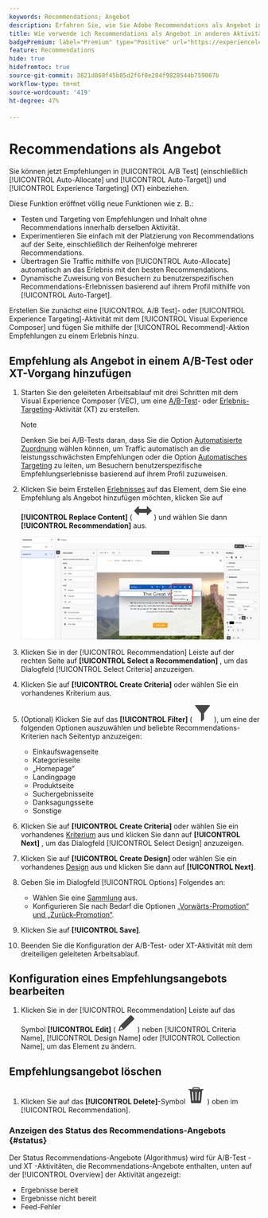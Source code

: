 ```yaml
---
keywords: Recommendations; Angebot
description: Erfahren Sie, wie Sie Adobe Recommendations als Angebot in A/B-Test-Aktivitäten (einschließlich automatischer Zuordnung und automatischen Targetings) und Erlebnis-Targeting(XT)-Aktivitäten nutzen.
title: Wie verwende ich Recommendations als Angebot in anderen Aktivitätstypen?
badgePremium: label="Premium" type="Positive" url="https://experienceleague.adobe.com/docs/target/using/introduction/intro.html?lang=en#premium newtab=true" tooltip="Hier finden Sie Informationen zum Lieferumfang von Target Premium."
feature: Recommendations
hide: true
hidefromtoc: true
source-git-commit: 3821d868f45b85d2f6f0e204f9828544b759067b
workflow-type: tm+mt
source-wordcount: '419'
ht-degree: 47%

---
```


# Recommendations als Angebot

Sie können jetzt Empfehlungen in [!UICONTROL A/B Test] (einschließlich [!UICONTROL Auto-Allocate] und [!UICONTROL Auto-Target]) und [!UICONTROL Experience Targeting] (XT) einbeziehen.

Diese Funktion eröffnet völlig neue Funktionen wie z. B.:

* Testen und Targeting von Empfehlungen und Inhalt ohne Recommendations innerhalb derselben Aktivität.
* Experimentieren Sie einfach mit der Platzierung von Recommendations auf der Seite, einschließlich der Reihenfolge mehrerer Recommendations.
* Übertragen Sie Traffic mithilfe von [!UICONTROL Auto-Allocate] automatisch an das Erlebnis mit den besten Recommendations.
* Dynamische Zuweisung von Besuchern zu benutzerspezifischen Recommendations-Erlebnissen basierend auf ihrem Profil mithilfe von [!UICONTROL Auto-Target].

Erstellen Sie zunächst eine [!UICONTROL A/B Test]- oder [!UICONTROL Experience Targeting]-Aktivität mit dem [!UICONTROL Visual Experience Composer] und fügen Sie mithilfe der [!UICONTROL Recommend]-Aktion Empfehlungen zu einem Erlebnis hinzu.

## Empfehlung als Angebot in einem A/B-Test oder XT-Vorgang hinzufügen

1. Starten Sie den geleiteten Arbeitsablauf mit drei Schritten mit dem Visual Experience Composer (VEC), um eine [A/B-Test](/help/main/c-activities/t-test-ab/t-test-create-ab/test-create-ab.md)- oder [Erlebnis-Targeting](/help/main/c-activities/t-experience-target/t-xt-create/xt-create.md)-Aktivität (XT) zu erstellen.

   >[!NOTE]
   >
   >Denken Sie bei A/B-Tests daran, dass Sie die Option [Automatisierte Zuordnung](/help/main/c-activities/automated-traffic-allocation/automated-traffic-allocation.md) wählen können, um Traffic automatisch an die leistungsschwächsten Empfehlungen oder die Option [Automatisches Targeting](/help/main/c-activities/auto-target/auto-target-to-optimize.md) zu leiten, um Besuchern benutzerspezifische Empfehlungserlebnisse basierend auf ihrem Profil zuzuweisen.

1. Klicken Sie beim Erstellen [Erlebnisses](/help/main/c-experiences/c-visual-experience-composer/viztarget-options.md) auf das Element, dem Sie eine Empfehlung als Angebot hinzufügen möchten, klicken Sie auf **[!UICONTROL Replace Content]** ( ![Symbol „Inhalt ersetzen](/help/main/assets/icons/Switch.svg) ) und wählen Sie dann **[!UICONTROL Recommendation]** aus.

   ![Empfehlung als Angebot einfügen](/help/main/c-recommendations/t-create-recs-activity/assets/recs-as-offer.png)

1. Klicken Sie in der [!UICONTROL Recommendation] Leiste auf der rechten Seite auf **[!UICONTROL Select a Recommendation]** , um das Dialogfeld [!UICONTROL Select Criteria] anzuzeigen.

1. Klicken Sie auf **[!UICONTROL Create Criteria]** oder wählen Sie ein vorhandenes Kriterium aus.

1. (Optional) Klicken Sie auf das **[!UICONTROL Filter]** ( ![Filtersymbol](/help/main/assets/icons/Filter.svg) ), um eine der folgenden Optionen auszuwählen und beliebte Recommendations-Kriterien nach Seitentyp anzuzeigen:

   * Einkaufswagenseite
   * Kategorieseite
   * „Homepage“
   * Landingpage
   * Produktseite
   * Suchergebnisseite
   * Danksagungsseite
   * Sonstige

1. Klicken Sie auf **[!UICONTROL Create Criteria]** oder wählen Sie ein vorhandenes [Kriterium](/help/main/c-recommendations/c-algorithms/algorithms.md) aus und klicken Sie dann auf **[!UICONTROL Next]** , um das Dialogfeld [!UICONTROL Select Design] anzuzeigen.

1. Klicken Sie auf **[!UICONTROL Create Design]** oder wählen Sie ein vorhandenes [Design](/help/main/c-recommendations/c-design-overview/design-overview.md) aus und klicken Sie dann auf **[!UICONTROL &#x200B; Next]**.

1. Geben Sie im Dialogfeld [!UICONTROL Options] Folgendes an:

   * Wählen Sie eine [Sammlung](/help/main/c-recommendations/c-products/collections.md) aus.
   * Konfigurieren Sie nach Bedarf die Optionen [„Vorwärts-Promotion“ und „Zurück-Promotion“](/help/main/c-recommendations/t-create-recs-activity/adding-promotions.md).

1. Klicken Sie auf **[!UICONTROL Save]**.
1. Beenden Sie die Konfiguration der A/B-Test- oder XT-Aktivität mit dem dreiteiligen geleiteten Arbeitsablauf.

## Konfiguration eines Empfehlungsangebots bearbeiten

1. Klicken Sie in der [!UICONTROL Recommendation] Leiste auf das Symbol **[!UICONTROL Edit]** ( ![Bearbeiten](/help/main/assets/icons/Edit.svg) ) neben [!UICONTROL Criteria Name], [!UICONTROL Design Name] oder [!UICONTROL Collection Name], um das Element zu ändern.

## Empfehlungsangebot löschen

1. Klicken Sie auf das **[!UICONTROL Delete]**-Symbol ![Löschsymbol](/help/main/assets/icons/Delete.svg) ) oben im [!UICONTROL Recommendation].

### Anzeigen des Status des Recommendations-Angebots {#status}

Der Status Recommendations-Angebote (Algorithmus) wird für A/B-Test - und XT -Aktivitäten, die Recommendations-Angebote enthalten, unten auf der [!UICONTROL Overview] der Aktivität angezeigt:

* Ergebnisse bereit
* Ergebnisse nicht bereit
* Feed-Fehler
